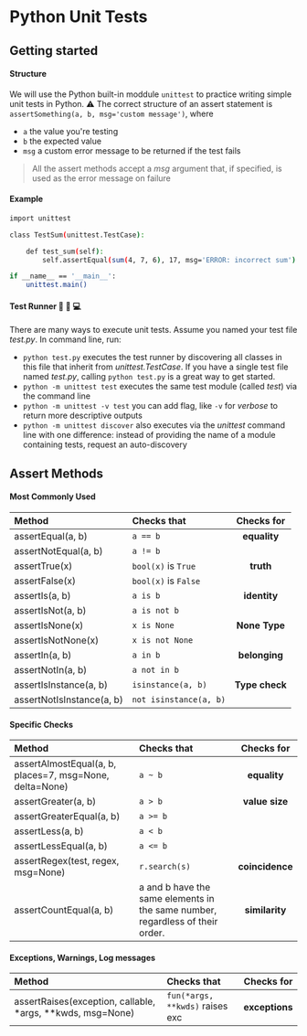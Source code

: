 # Python Unit Tests

## Getting started
#### Structure
We will use the Python built-in moddule `unittest` to practice writing simple unit tests in Python.
:warning: The correct structure of an assert statement is `assertSomething(a, b, msg='custom message')`, where
* `a` the value you're testing
* `b` the expected value
* `msg` a custom error message to be returned if the test fails
  
> All the assert methods accept a *msg* argument that, if specified, is used as the error message on failure

#### Example
```bash
import unittest

class TestSum(unittest.TestCase):

    def test_sum(self):
        self.assertEqual(sum(4, 7, 6), 17, msg='ERROR: incorrect sum')

if __name__ == '__main__':
    unittest.main()
```

#### Test Runner :electric_plug: :snail: :computer:
There are many ways to execute unit tests. Assume you named your test file *test.py*. In command line, run:
 - `python test.py` executes the test runner by discovering all classes in this file that inherit from *unittest.TestCase*. If you have a single test file named *test.py*, calling `python test.py` is a great way to get started.
 - `python -m unittest test` executes the same test module (called *test*) via the command line
 - `python -m unittest -v test` you can add flag, like `-v` for *verbose* to return more descriptive outputs
 - `python -m unittest discover` also executes via the *unittest* command line with one difference: instead of providing the name of a module containing tests, request an auto-discovery

## Assert Methods
#### Most Commonly Used 

| Method | Checks that | Checks for |
|:-|:-|:-:|
| assertEqual(a, b) | `a == b` | **equality** |
| assertNotEqual(a, b) | `a != b` | |
| assertTrue(x) | `bool(x)` is `True` | **truth** |
| assertFalse(x) | `bool(x)` is `False` | |
| assertIs(a, b) | `a is b` | **identity** |
| assertIsNot(a, b) | `a is not b` | |
| assertIsNone(x) | `x is None` | **None Type** |
| assertIsNotNone(x) | `x is not None` | |
| assertIn(a, b) | `a in b` | **belonging** |
| assertNotIn(a, b) | `a not in b` | |
| assertIsInstance(a, b) | `isinstance(a, b)` | **Type check** |
| assertNotIsInstance(a, b) | `not isinstance(a, b)` | |

#### Specific Checks 

| Method | Checks that | Checks for |
|:-|:-|:-:|
| assertAlmostEqual(a, b, places=7, msg=None, delta=None) | `a ~ b` | **equality** |
| assertGreater(a, b) | `a > b` | **value size** |
| assertGreaterEqual(a, b) | `a >= b` | |
| assertLess(a, b) | `a < b` | |
| assertLessEqual(a, b) | `a <= b` | |
| assertRegex(test, regex, msg=None) | `r.search(s)` | **coincidence** |
| assertCountEqual(a, b) | a and b have the same elements in the same number, regardless of their order. | **similarity** |

#### Exceptions, Warnings, Log messages 

| Method | Checks that | Checks for |
|:-|:-|:-:|
| assertRaises(exception, callable, *args, **kwds, msg=None) | `fun(*args, **kwds)` raises exc | **exceptions** |

